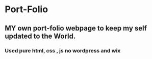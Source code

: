 # Port-Folio
## MY own port-folio webpage to keep my self updated to the World.
### Used pure html, css , js no wordpress and wix

